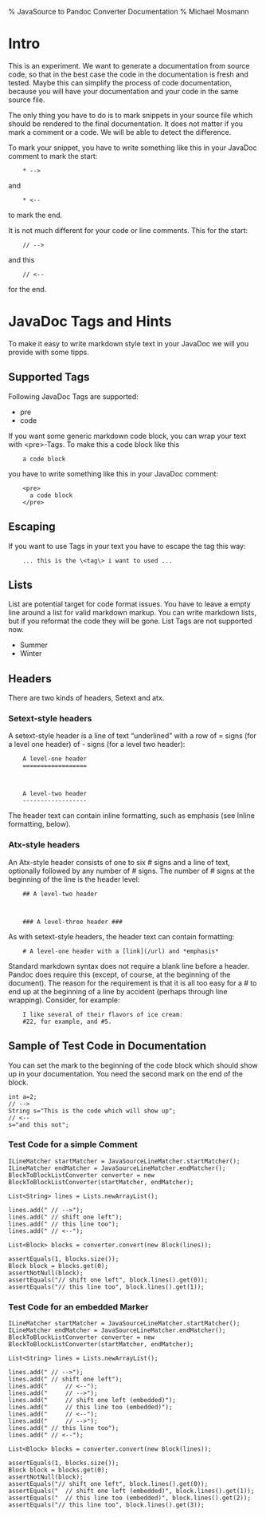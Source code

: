 % JavaSource to Pandoc Converter Documentation
% Michael Mosmann

Intro
=====

This is an experiment. We want to generate a documentation from source code, so that in the best case the code in the
documentation is fresh and tested. Maybe this can simplify the process of code documentation, because you will have your documentation and
your code in the same source file.

The only thing you have to do is to mark snippets in your source file which should be rendered to the final documentation. It does not
matter if you mark a comment or a code. We will be able to detect the difference.

To mark your snippet, you have to write something like this in your JavaDoc comment to mark the start:

        * -->

and 

        * <--

to mark the end.

It is not much different for your code or line comments. This for the start:

        // -->

and this

        // <--

for the end.

# JavaDoc Tags and Hints

To make it easy to write markdown style text in your JavaDoc we will you provide with some tipps.

## Supported Tags

Following JavaDoc Tags are supported:

* pre
* code

If you want some generic markdown code block, you can wrap your text with \<pre\>-Tags. To make this a code block like this


        a code block


you have to write something like this in your JavaDoc comment:


        <pre>
          a code block
        </pre>


## Escaping

If you want to use Tags in your text you have to escape the tag this way:


        ... this is the \<tag\> i want to used ...


## Lists

List are potential target for code format issues. You have to leave a empty line around a list for valid markdown
markup. You can write markdown lists, but if you reformat the code they will be gone. List Tags are not supported now.

* Summer
* Winter


## Headers

There are two kinds of headers, Setext and atx.

### Setext-style headers

A setext-style header is a line of text “underlined” with a row of = signs (for a level one header)
of - signs (for a level two header):


        A level-one header
        ==================



        A level-two header
        ------------------


The header text can contain inline formatting, such as emphasis (see Inline formatting, below).

### Atx-style headers

An Atx-style header consists of one to six # signs and a line of text, optionally followed by any number of # signs.
The number of # signs at the beginning of the line is the header level:


        ## A level-two header



        ### A level-three header ###


As with setext-style headers, the header text can contain formatting:


        # A level-one header with a [link](/url) and *emphasis*


Standard markdown syntax does not require a blank line before a header. Pandoc does require this (except, of course,
at the beginning of the document).
The reason for the requirement is that it is all too easy for a # to end up at the beginning of a line by accident
(perhaps through line wrapping). Consider, for example:


        I like several of their flavors of ice cream:
        #22, for example, and #5.



## Sample of Test Code in Documentation

You can set the mark to the beginning of the code block which should show up in your documentation.
You need the second mark on the end of the block.


~~~{.java}
int a=2;
// -->
String s="This is the code which will show up";
// <--
s="and this not";
~~~


### Test Code for a simple Comment

~~~{.java}
ILineMatcher startMatcher = JavaSourceLineMatcher.startMatcher();
ILineMatcher endMatcher = JavaSourceLineMatcher.endMatcher();
BlockToBlockListConverter converter = new BlockToBlockListConverter(startMatcher, endMatcher);

List<String> lines = Lists.newArrayList();

lines.add(" // -->");
lines.add(" // shift one left");
lines.add(" // this line too");
lines.add(" // <--");

List<Block> blocks = converter.convert(new Block(lines));

assertEquals(1, blocks.size());
Block block = blocks.get(0);
assertNotNull(block);
assertEquals("// shift one left", block.lines().get(0));
assertEquals("// this line too", block.lines().get(1));
~~~

### Test Code for an embedded Marker

~~~{.java}
ILineMatcher startMatcher = JavaSourceLineMatcher.startMatcher();
ILineMatcher endMatcher = JavaSourceLineMatcher.endMatcher();
BlockToBlockListConverter converter = new BlockToBlockListConverter(startMatcher, endMatcher);

List<String> lines = Lists.newArrayList();

lines.add(" // -->");
lines.add(" // shift one left");
lines.add(" 	// <--");
lines.add(" 	// -->");
lines.add(" 	// shift one left (embedded)");
lines.add(" 	// this line too (embedded)");
lines.add(" 	// <--");
lines.add(" 	// -->");
lines.add(" // this line too");
lines.add(" // <--");

List<Block> blocks = converter.convert(new Block(lines));

assertEquals(1, blocks.size());
Block block = blocks.get(0);
assertNotNull(block);
assertEquals("// shift one left", block.lines().get(0));
assertEquals("	// shift one left (embedded)", block.lines().get(1));
assertEquals("	// this line too (embedded)", block.lines().get(2));
assertEquals("// this line too", block.lines().get(3));
~~~


